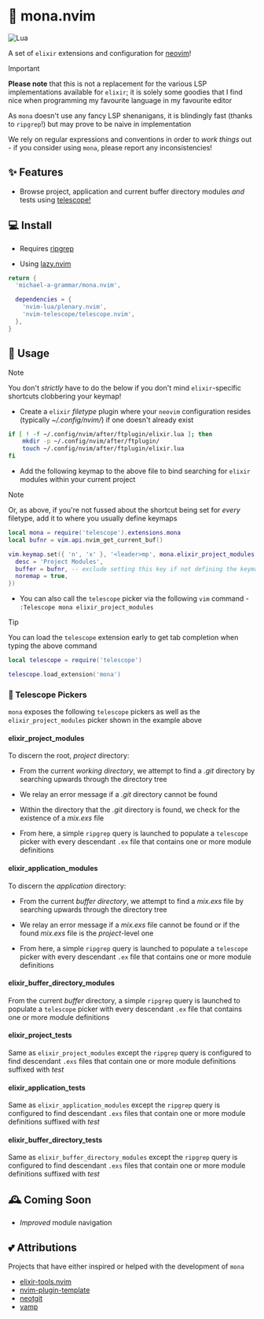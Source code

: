 # 🧪 mona.nvim

![Lua](https://img.shields.io/badge/Made%20with%20Lua-blueviolet.svg?style=for-the-badge&logo=lua)

A set of `elixir` extensions and configuration for [neovim](https://neovim.io/)!

> [!IMPORTANT]
**Please note** that this is not a replacement for the various LSP implementations available for `elixir`; it is solely some
goodies that I find nice when programming my favourite language in my favourite editor

As `mona` doesn't use any fancy LSP shenanigans, it is blindingly fast (thanks to `ripgrep`!) but may prove to be naive in implementation

We rely on regular expressions and conventions in order to _work things_ out - if you consider using `mona`, please report any inconsistencies!

## ✨ Features

- Browse project, application and current buffer directory modules _and_ tests using [telescope!](https://github.com/nvim-telescope/telescope.nvim)

## 💻 Install

- Requires [ripgrep](https://github.com/BurntSushi/ripgrep)

- Using [lazy.nvim](https://github.com/folke/lazy.nvim)

```lua
return {
  'michael-a-grammar/mona.nvim',

  dependencies = {
    'nvim-lua/plenary.nvim',
    'nvim-telescope/telescope.nvim',
  },
}
```

## 🚀 Usage

> [!NOTE]
You don't *strictly* have to do the below if you don't mind `elixir`-specific shortcuts clobbering your keymap!

- Create a `elixir` _filetype_ plugin where your `neovim` configuration resides (typically *~/.config/nvim/*) if one doesn't already exist

```bash
if [ ! -f ~/.config/nvim/after/ftplugin/elixir.lua ]; then
    mkdir -p ~/.config/nvim/after/ftplugin/
    touch ~/.config/nvim/after/ftplugin/elixir.lua
fi
```

- Add the following keymap to the above file to bind searching for `elixir` modules within your current project

> [!NOTE]
Or, as above, if you're not fussed about the shortcut being set for _every_ filetype, add it to where you usually define keymaps


```lua
local mona = require('telescope').extensions.mona
local bufnr = vim.api.nvim_get_current_buf()

vim.keymap.set({ 'n', 'x' }, '<leader>mp', mona.elixir_project_modules, {
  desc = 'Project Modules',
  buffer = bufnr, -- exclude setting this key if not defining the keymap within the `elixir` filetype plugin
  noremap = true,
})

```

- You can also call the `telescope` picker via the following `vim` command - `:Telescope mona elixir_project_modules`

> [!TIP]
You can load the `telescope` extension early to get tab completion when typing the above command

```lua
local telescope = require('telescope')

telescope.load_extension('mona')
```

### 🔭 Telescope Pickers

`mona` exposes the following `telescope` pickers as well as the `elixir_project_modules` picker shown in the example above

#### elixir_project_modules

To discern the root, _project_ directory:

- From the current _working directory_, we attempt to find a _.git_ directory by searching upwards through the directory tree

- We relay an error message if a _.git_ directory cannot be found

- Within the directory that the _.git_ directory is found, we check for the existence of a _mix.exs_ file

- From here, a simple `ripgrep` query is launched to populate a `telescope` picker with every descendant `.ex` file that contains one or more module definitions

#### elixir_application_modules

To discern the _application_ directory:

- From the current _buffer directory_, we attempt to find a _mix.exs_ file by searching upwards through the directory tree

- We relay an error message if a _mix.exs_ file cannot be found or if the found _mix.exs_ file is the _project_-level one

- From here, a simple `ripgrep` query is launched to populate a `telescope` picker with every descendant `.ex` file that contains one or more module definitions

#### elixir_buffer_directory_modules

From the current _buffer_ directory, a simple `ripgrep` query is launched to populate a `telescope` picker with every descendant `.ex` file that contains one or more module definitions

#### elixir_project_tests

Same as `elixir_project_modules` except the `ripgrep` query is configured to find descendant `.exs` files that contain one or more module definitions suffixed with _test_

#### elixir_application_tests

Same as `elixir_application_modules` except the `ripgrep` query is configured to find descendant `.exs` files that contain one or more module definitions suffixed with _test_

#### elixir_buffer_directory_tests

Same as `elixir_buffer_directory_modules` except the `ripgrep` query is configured to find descendant `.exs` files that contain one or more module definitions suffixed with _test_

## 🕰️ Coming Soon

- *Improved* module navigation

## 💕 Attributions

Projects that have either inspired or helped with the development of `mona`

- [elixir-tools.nvim](https://github.com/elixir-tools/elixir-tools.nvim)
- [nvim-plugin-template](https://github.com/ellisonleao/nvim-plugin-template)
- [neotgit](https://github.com/NeogitOrg/neogit)
- [vamp](https://github.com/michael-a-grammar/vamp)
